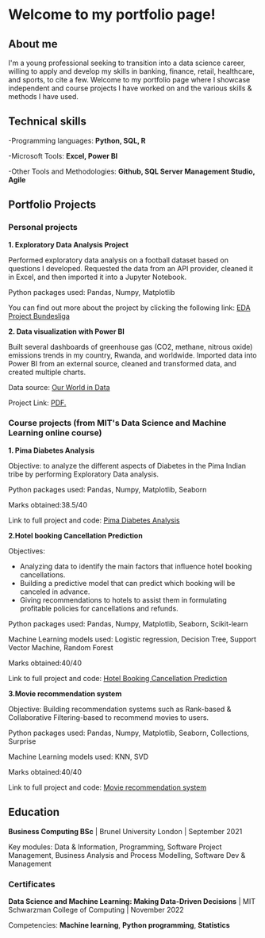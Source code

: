 # Welcome to my portfolio page!

## About me
I'm a young professional seeking to transition into a data science career, willing to apply and develop my skills in banking, finance, retail, healthcare, and sports, to cite a few. Welcome to my portfolio page where I showcase independent and course projects I have worked on and the various skills & methods I have used. 

## Technical skills
-Programming languages: **Python, SQL, R**

-Microsoft Tools: **Excel, Power BI**

-Other Tools and Methodologies: **Github, SQL Server Management Studio, Agile**

## Portfolio Projects

### Personal projects

**1. Exploratory Data Analysis Project**

Performed exploratory data analysis on a football dataset based on questions I developed. Requested the data from an API provider, cleaned it in Excel, and then imported it into a Jupyter Notebook. 

Python packages used: Pandas, Numpy, Matplotlib

You can find out more about the project by clicking the following link: [EDA Project Bundesliga](https://github.com/Roses29/My-data-portfolio/blob/main/EDA%20Bundesliga%202021-2022.ipynb)

**2. Data visualization with Power BI**

Built several dashboards of greenhouse gas (CO2, methane, nitrous oxide) emissions trends in my country, Rwanda, and worldwide. Imported data into Power BI from an external source, cleaned and transformed data, and created multiple charts. 

Data source: [Our World in Data](https://ourworldindata.org/co2-and-greenhouse-gas-emissions)

Project Link: <a href="https://roses29.github.io/My-data-portfolio/VIsualization CO2.pdf" target="_blank">PDF.</a>

### Course projects (from MIT's Data Science and Machine Learning online course)

**1. Pima Diabetes Analysis**

 Objective: to analyze the different aspects of Diabetes in the Pima Indian tribe by performing Exploratory Data analysis.

 Python packages used: Pandas, Numpy, Matplotlib, Seaborn

 Marks obtained:38.5/40

 Link to full project and code: [Pima Diabetes Analysis](https://github.com/Roses29/My-data-portfolio/blob/main/Pima-Diabetes-Analysis-Robin-Rubangura.ipynb) 

**2.Hotel booking Cancellation Prediction**

Objectives:
- Analyzing data to identify the main factors that influence hotel booking cancellations.
- Building a predictive model that can predict which booking will be canceled in advance.
- Giving recommendations to hotels to assist them in formulating profitable policies for cancellations and refunds.

 Python packages used: Pandas, Numpy, Matplotlib, Seaborn, Scikit-learn
 
 Machine Learning models used: Logistic regression, Decision Tree, Support Vector Machine, Random Forest

 Marks obtained:40/40

 Link to full project and code: [Hotel Booking Cancellation Prediction](github.com/Roses29/My-data-portfolio/blob/main/CHT_Graded_Project_Learner_Notebook.ipynb)

**3.Movie recommendation system**

Objective: Building recommendation systems such as Rank-based & Collaborative Filtering-based to recommend movies to users.

Python packages used: Pandas, Numpy, Matplotlib, Seaborn, Collections, Surprise

Machine Learning models used: KNN, SVD

Marks obtained:40/40

Link to full project and code: [Movie recommendation system](github.com/Roses29/My-data-portfolio/blob/main/RobinRubangura_Recommendation%20Systems.ipynb)


## Education
**Business Computing BSc** | Brunel University London | September 2021

Key modules: Data & Information, Programming, Software Project Management, Business Analysis and Process Modelling, Software Dev & Management

### Certificates
**Data Science and Machine Learning: Making Data-Driven Decisions** | MIT Schwarzman College of Computing | November 2022

Competencies: **Machine learning**, **Python programming**, **Statistics**
